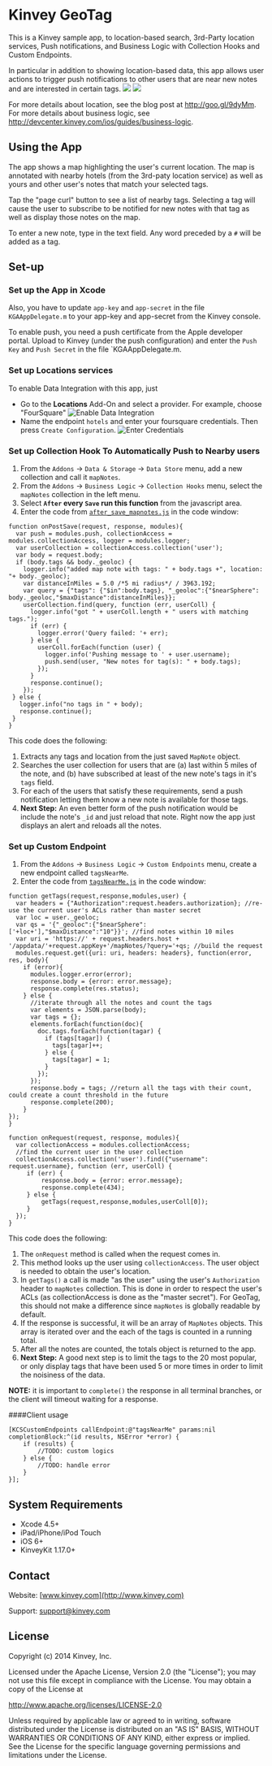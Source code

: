 # Kinvey GeoTag
This is a Kinvey sample app, to location-based search, 3rd-Party location services, Push notifications, and Business Logic with Collection Hooks and Custom Endpoints. 

In particular in addition to showing location-based data, this app allows user actions to trigger push notifications to other users that are near new notes and are interested in certain tags. 
![](https://github.com/KinveyApps/GeoTag-iOS/raw/UpdateSample_1_27/Screenshots/GeoTag_ss1.png)
![](https://github.com/KinveyApps/GeoTag-iOS/raw/UpdateSample_1_27/Screenshots/GeoTag_ss2.png)

For more details about location, see the blog post at http://goo.gl/9dyMm.
For more details about business logic, see http://devcenter.kinvey.com/ios/guides/business-logic.

## Using the App
The app shows a map highlighting the user's current location. The map is annotated with nearby hotels (from the 3rd-paty location service) as well as yours and other user's notes that match your selected tags. 

Tap the "page curl" button to see a list of nearby tags. Selecting a tag will cause the user to subscribe to be notified for new notes with that tag as well as display those notes on the map. 

To enter a new note, type in the text field. Any word preceded by a `#` will be added as a tag. 

## Set-up

### Set up the App in Xcode

Also, you have to update `app-key` and `app-secret` in the file `KGAAppDelegate.m` to your app-key and app-secret from the Kinvey console. 

To enable push, you need a push certificate from the Apple developer portal. Upload to Kinvey (under the push configuration) and enter the `Push Key` and `Push Secret` in the file `KGAAppDelegate.m. 

### Set up Locations services

To enable Data Integration with this app, just

* Go to the **Locations** Add-On and select a provider. For example, choose "FourSquare" ![Enable Data Integration](https://github.com/KinveyApps/GeoTag-iOS/raw/master/Screenshots/Enable.png "Enable Data Integration")
* Name the endpoint `hotels` and enter your foursquare credentials. Then press `Create Configuration`. ![Enter Credentials](https://github.com/KinveyApps/GeoTag-iOS/raw/master/Screenshots/Active.png "Enter Credentials")

### Set up Collection Hook To Automatically Push to Nearby users
1. From the `Addons` -> `Data & Storage` -> `Data Store` menu, add a new collection and call it `mapNotes`.
2. From the `Addons` -> `Business Logic` -> `Collection Hooks` menu, select the `mapNotes` collection in the left menu. 
3. Select __`After` every `Save` run this function__ from the javascript area.
4. Enter the code from [`after_save_mapnotes.js`](https://github.com/KinveyApps/GeoTag-iOS/raw/master/after_save_mapnotes.js) in the code window:

```
function onPostSave(request, response, modules){
  var push = modules.push, collectionAccess = modules.collectionAccess, logger = modules.logger;
  var userCollection = collectionAccess.collection('user');
  var body = request.body;
  if (body.tags && body._geoloc) {
    logger.info("added map note with tags: " + body.tags +", location: "+ body._geoloc);
    var distanceInMiles = 5.0 /*5 mi radius*/ / 3963.192;
    var query = {"tags": {"$in":body.tags}, "_geoloc":{"$nearSphere": body._geoloc,"$maxDistance":distanceInMiles}};
    userCollection.find(query, function (err, userColl) {
      logger.info("got " + userColl.length + " users with matching tags.");
      if (err) {
        logger.error('Query failed: '+ err);
      } else {
        userColl.forEach(function (user) {
          logger.info('Pushing message to ' + user.username);
          push.send(user, "New notes for tag(s): " + body.tags);
        });
      }
      response.continue();
    });
 } else {
   logger.info("no tags in " + body);
   response.continue();
 }
}
```

This code does the following:

1. Extracts any tags and location from the just saved `MapNote` object. 
2. Searches the user collection for users that are (a) last within 5 miles of the note, and (b) have subscribed at least of the new note's tags in it's `tags` field.
3. For each of the users that satisfy these requirements, send a push notification letting them know a new note is available for those tags.
4. __Next Step:__ An even better form of the push notification would be include the note's `_id` and just reload that note. Right now the app just displays an alert and reloads all the notes. 


### Set up Custom Endpoint
1. From the `Addons` -> `Business Logic` -> `Custom Endpoints` menu, create a new endpoint called `tagsNearMe`.
2. Enter the code from [`tagsNearMe.js`](https://github.com/KinveyApps/GeoTag-iOS/raw/master/tagsNearMe.js) in the code window:

```
function getTags(request,response,modules,user) {
  var headers = {"Authorization":request.headers.authorization}; //re-use the current user's ACLs rather than master secret
  var loc = user._geoloc;
  var qs = '{"_geoloc":{"$nearSphere":['+loc+'],"$maxDistance":"10"}}'; //find notes within 10 miles
  var uri = 'https://' + request.headers.host + '/appdata/'+request.appKey+'/mapNotes/?query='+qs; //build the request
  modules.request.get({uri: uri, headers: headers}, function(error, res, body){
	if (error){
	  modules.logger.error(error);
	  response.body = {error: error.message};
      response.complete(res.status);
	} else {
	  //iterate through all the notes and count the tags
	  var elements = JSON.parse(body);
	  var tags = {};
	  elements.forEach(function(doc){
		doc.tags.forEach(function(tagar) {
		  if (tags[tagar]) {
			tags[tagar]++;
		  } else {
			tags[tagar] = 1;
		  }
		});
	  });
	  response.body = tags; //return all the tags with their count, could create a count threshold in the future
	  response.complete(200);
	}
});
}

function onRequest(request, response, modules){
  var collectionAccess = modules.collectionAccess;
  //find the current user in the user collection
  collectionAccess.collection('user').find({"username": request.username}, function (err, userColl) {
     if (err) {
         response.body = {error: error.message};
         response.complete(434);
     } else {
         getTags(request,response,modules,userColl[0]);
     }
  });
}
``` 

This code does the following:

1. The `onRequest` method is called when the request comes in. 
2. This method looks up the user using `collectionAccess`. The user object is needed to obtain the user's location.
3. In `getTags()` a call is made "as the user" using the user's `Authorization` header to `mapNotes` collection. This is done in order to respect the user's ACLs (as collectionAccess is done as the "master secret"). For GeoTag, this should not make a difference since `mapNotes` is globally readable by default.
4. If the response is successful, it will be an array of `MapNotes` objects. This array is iterated over and the each of the tags is counted in a running total.
5. After all the notes are counted, the totals object is returned to the app.  
6. __Next Step:__ A good next step is to limit the tags to the 20 most popular, or only display tags that have been used 5 or more times in order to limit the noisiness of the data. 

__NOTE:__ it is important to `complete()` the response in all terminal branches, or the client will timeout waiting for a response. 

####Client usage
```
[KCSCustomEndpoints callEndpoint:@"tagsNearMe" params:nil completionBlock:^(id results, NSError *error) {
    if (results) {
        //TODO: custom logics
    } else {
        //TODO: handle error
    }
}];
```

## System Requirements
* Xcode 4.5+
* iPad/iPhone/iPod Touch
* iOS 6+
* KinveyKit 1.17.0+

## Contact
Website: [www.kinvey.com](http://www.kinvey.com)

Support: [support@kinvey.com](http://docs.kinvey.com/mailto:support@kinvey.com)

## License

Copyright (c) 2014 Kinvey, Inc.

Licensed under the Apache License, Version 2.0 (the "License");
you may not use this file except in compliance with the License.
You may obtain a copy of the License at

http://www.apache.org/licenses/LICENSE-2.0

Unless required by applicable law or agreed to in writing, software
distributed under the License is distributed on an "AS IS" BASIS,
WITHOUT WARRANTIES OR CONDITIONS OF ANY KIND, either express or implied.
See the License for the specific language governing permissions and
limitations under the License.